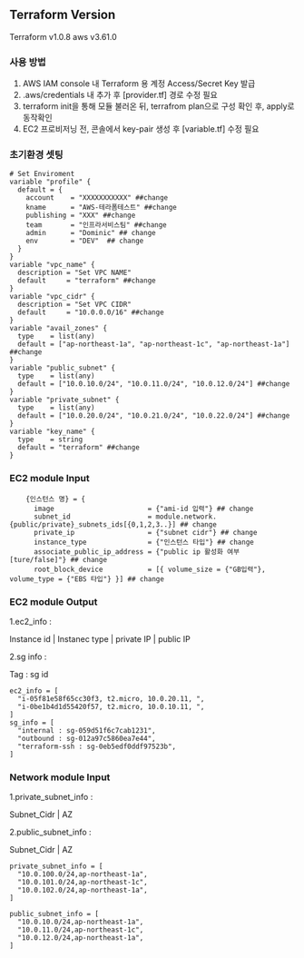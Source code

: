 ## Terraform Version ## 
Terraform v1.0.8
aws v3.61.0
### 사용 방법
1. AWS IAM console 내 Terraform 용 계정 Access/Secret Key 발급
2. .aws/credentials 내 추가 후 [provider.tf] 경로 수정 필요
3. terraform init을 통해 모듈 불러온 뒤, terrafrom plan으로 구성 확인 후, apply로 동작확인
4. EC2 프로비저닝 전, 콘솔에서 key-pair 생성 후 [variable.tf] 수정 필요
### 초기환경 셋팅
```
# Set Enviroment
variable "profile" {
  default = {
    account    = "XXXXXXXXXXX" ##change
    kname      = "AWS-테라폼테스트" ##change
    publishing = "XXX" ##change
    team       = "인프라서비스팀" ##change
    admin      = "Dominic" ## change
    env        = "DEV"  ## change
  }
}
variable "vpc_name" {
  description = "Set VPC NAME"
  default     = "terraform" ##change
}
variable "vpc_cidr" {
  description = "Set VPC CIDR"
  default     = "10.0.0.0/16" ##change
}
variable "avail_zones" {
  type    = list(any)
  default = ["ap-northeast-1a", "ap-northeast-1c", "ap-northeast-1a"] ##change
}
variable "public_subnet" {
  type    = list(any)
  default = ["10.0.10.0/24", "10.0.11.0/24", "10.0.12.0/24"] ##change
}
variable "private_subnet" {
  type    = list(any)
  default = ["10.0.20.0/24", "10.0.21.0/24", "10.0.22.0/24"] ##change
}
variable "key_name" {
  type    = string
  default = "terraform" ##change
}
```

### EC2 module Input
```
    {인스턴스 명} = {
      image                       = {"ami-id 입력"} ## change
      subnet_id                   = module.network.{public/private}_subnets_ids[{0,1,2,3..}] ## change
      private_ip                  = {"subnet cidr"} ## change
      instance_type               = {"인스턴스 타입"} ## change
      associate_public_ip_address = {"public ip 활성화 여부 [ture/false]"} ## change
      root_block_device           = [{ volume_size = {"GB입력"}, volume_type = {"EBS 타입"} }] ## change
```
### EC2 module Output
1.ec2_info : 

Instance id | Instanec type | private IP | public IP

2.sg info :

Tag : sg id

```
ec2_info = [
  "i-05f81e58f65cc30f3, t2.micro, 10.0.20.11, ",
  "i-0be1b4d1d55420f57, t2.micro, 10.0.10.11, ",
]
sg_info = [
  "internal : sg-059d51f6c7cab1231",
  "outbound : sg-012a97c5860ea7e44",
  "terraform-ssh : sg-0eb5edf0ddf97523b",
]

```
### Network module Input
1.private_subnet_info : 

Subnet_Cidr | AZ

2.public_subnet_info : 

Subnet_Cidr | AZ

```
private_subnet_info = [
  "10.0.100.0/24,ap-northeast-1a",
  "10.0.101.0/24,ap-northeast-1c",
  "10.0.102.0/24,ap-northeast-1a",
]

public_subnet_info = [
  "10.0.10.0/24,ap-northeast-1a",
  "10.0.11.0/24,ap-northeast-1c",
  "10.0.12.0/24,ap-northeast-1a",
]
```
